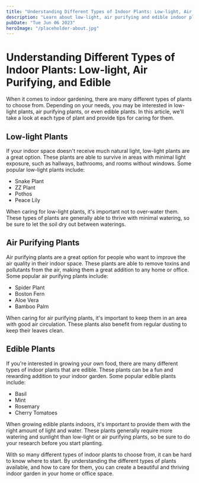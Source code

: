 ```yaml
---
title: "Understanding Different Types of Indoor Plants: Low-light, Air Purifying, and Edible"
description: "Learn about low-light, air purifying and edible indoor plants. Discover how to choose the right indoor plants for your home or office space."
pubDate: "Tue Jun 06 2023"
heroImage: "/placeholder-about.jpg"
---
```


# Understanding Different Types of Indoor Plants: Low-light, Air Purifying, and Edible

When it comes to indoor gardening, there are many different types of plants to choose from. Depending on your needs, you may be interested in low-light plants, air purifying plants, or even edible plants. In this article, we&#39;ll take a look at each type of plant and provide tips for caring for them.

## Low-light Plants

If your indoor space doesn&#39;t receive much natural light, low-light plants are a great option. These plants are able to survive in areas with minimal light exposure, such as hallways, bathrooms, and rooms without windows. Some popular low-light plants include:

- Snake Plant
- ZZ Plant
- Pothos
- Peace Lily

When caring for low-light plants, it&#39;s important not to over-water them. These types of plants are generally able to thrive with minimal watering, so be sure to let the soil dry out between waterings.

## Air Purifying Plants

Air purifying plants are a great option for people who want to improve the air quality in their indoor space. These plants are able to remove toxins and pollutants from the air, making them a great addition to any home or office. Some popular air purifying plants include:

- Spider Plant
- Boston Fern
- Aloe Vera
- Bamboo Palm

When caring for air purifying plants, it&#39;s important to keep them in an area with good air circulation. These plants also benefit from regular dusting to keep their leaves clean.

## Edible Plants

If you&#39;re interested in growing your own food, there are many different types of indoor plants that are edible. These plants can be a fun and rewarding addition to your indoor garden. Some popular edible plants include:

- Basil
- Mint
- Rosemary
- Cherry Tomatoes

When growing edible plants indoors, it&#39;s important to provide them with the right amount of light and water. These plants generally require more watering and sunlight than low-light or air purifying plants, so be sure to do your research before you start planting.

With so many different types of indoor plants to choose from, it can be hard to know where to start. By understanding the different types of plants available, and how to care for them, you can create a beautiful and thriving indoor garden in your home or office space.